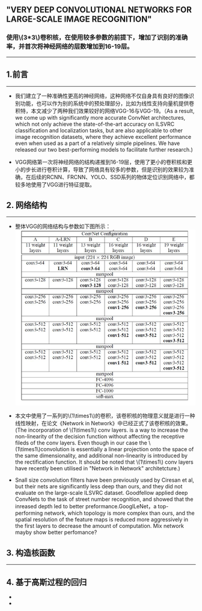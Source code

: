 ## "VERY DEEP CONVOLUTIONAL NETWORKS FOR LARGE-SCALE IMAGE RECOGNITION"

<!--使用MathJax编辑latex公式-->
<script type="text/javascript"
   src="http://cdn.mathjax.org/mathjax/latest/MathJax.js?config=TeX-AMS-MML_HTMLorMML">
</script>

### 使用\\(3*3\\)卷积核，在使用较多参数的前提下，增加了识别的准确率，并首次将神经网络的层数增加到16-19层。

---

## 1.前言
---
- 我们建立了一种准确性更高的神经网络，这种网络不仅自身具有良好的图像识别功能，也可以作为别的系统中的预处理部分，比如为线性支持向量机提供卷积特，本文减少了两种我们效果较好的网络VGG-16与VGG-19。（As a result, we come up with significantly more accurate ConvNet architectures, which not only achieve the state-of-the-art accuracy on ILSVRC classification and localization tasks, but are also applicable to other image recognition datasets, where they achieve excellent performance even when used as a part of a relatively simple pipelines. We have released our two best-performing models to facilitate further research.)

-  VGG网络第一次将神经网络的结构递推到16-19层，使用了更小的卷积核和更小的步长进行卷积计算，导致了网络具有较多的参数，但是识别的效果较为准确，在后续的RCNN、FRCNN、YOLO、SSD系列的物体定位识别网络中，都较多地使用了VGG进行特征提取。

## 2. 网络结构
---
- 整体VGG的网络结构与参数如下图所示： 
![vgg_strucatur_table](../images/vgg_table_1.jpg)

- 本文中使用了一系列的\\(1\times1\\)的卷积，该卷积核的物理意义就是进行一种线性映射，在论文《Network in Network》中已经正式了该卷积核的效果。(The incorporation of \\(1\times1\\) conv layers. is a way to increase the non-linearity of the decision function without affecting the receptive fileds of the conv layers. Even though in our case the \\(1\times1\\)convolution is essentially a linear projection onto the space of the same dimensionality, and additional non-linearity is introduced by the rectification function. It should be noted that \\(1\times1\\) conv layers have recently been utilised in "Network in Network" architetcture.)

- Snall size convolution filters have been previously used by Ciresan et al, but their nets are significantly less deep than ours, and they did not evaluate on the large-scale ILSVRC dataset. Goodfellow applied deep ConvNets to the task of street number recognition, and showed that the inreased depth led to better preformance.GooglLeNet，a top-performing network, which topology is more complex than ours, and the spatial resolution of the feature maps is reduced more aggressively in the first layers to decrease the amount of computation. Mix network mayby show better perfomance?

## 3. 构造核函数
---

## 4. 基于高斯过程的回归

- 
- 

